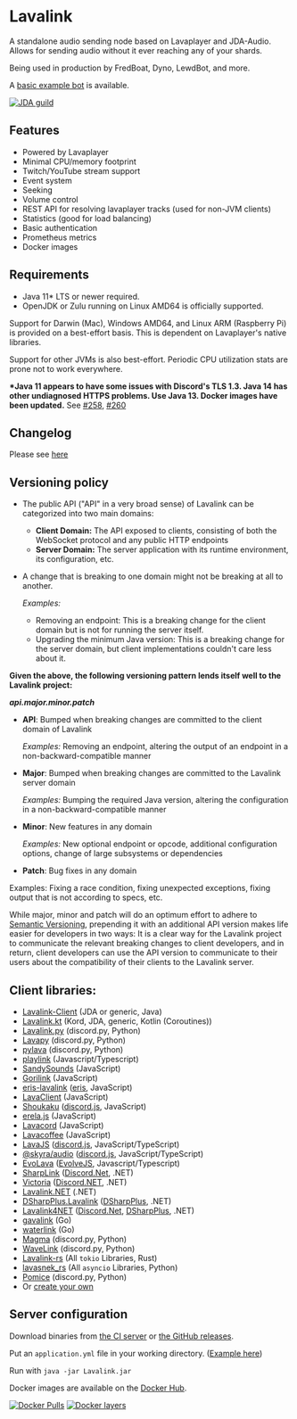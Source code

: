 # Lavalink
A standalone audio sending node based on Lavaplayer and JDA-Audio.
Allows for sending audio without it ever reaching any of your shards.

Being used in production by FredBoat, Dyno, LewdBot, and more.

A [basic example bot](Testbot) is available.

[![JDA guild](https://discordapp.com/api/guilds/694074807704223744/embed.png?style=banner2)](https://discord.gg/vrKrTehEPe)

## Features
* Powered by Lavaplayer
* Minimal CPU/memory footprint
* Twitch/YouTube stream support
* Event system
* Seeking
* Volume control
* REST API for resolving lavaplayer tracks (used for non-JVM clients)
* Statistics (good for load balancing)
* Basic authentication
* Prometheus metrics
* Docker images

## Requirements

* Java 11* LTS or newer required.
* OpenJDK or Zulu running on Linux AMD64 is officially supported.

Support for Darwin (Mac), Windows AMD64, and Linux ARM (Raspberry Pi) is provided on a best-effort basis. This is dependent on Lavaplayer's native libraries.

Support for other JVMs is also best-effort. Periodic CPU utilization stats are prone not to work everywhere.

**\*Java 11 appears to have some issues with Discord's TLS 1.3. Java 14 has other undiagnosed HTTPS problems. Use Java 13. Docker images have been updated.** See [#258](https://github.com/HeyoItzKryWiz/Lavalink-JDA/issues/258), [#260](https://github.com/HeyoItzKryWiz/Lavalink-JDA/issues/260)

## Changelog

Please see [here](CHANGELOG.md)

## Versioning policy

- The public API ("API" in a very broad sense) of Lavalink can be categorized into two main domains:
  - **Client Domain:** The API exposed to clients, consisting of both the WebSocket protocol and any public HTTP endpoints
  - **Server Domain:** The server application with its runtime environment, its configuration, etc.

- A change that is breaking to one domain might not be breaking at all to another.

  *Examples:*
  - Removing an endpoint: This is a breaking change for the client domain but is not for running the server itself.
  - Upgrading the minimum Java version: This is a breaking change for the server domain, but client implementations couldn't care less about it.

**Given the above, the following versioning pattern lends itself well to the Lavalink project:**

_**api.major.minor.patch**_

- **API**: Bumped when breaking changes are committed to the client domain of Lavalink

  *Examples:* Removing an endpoint, altering the output of an endpoint in a non-backward-compatible manner
- **Major**: Bumped when breaking changes are committed to the Lavalink server domain

  *Examples:* Bumping the required Java version, altering the configuration in a non-backward-compatible manner
- **Minor**: New features in any domain

  *Examples:* New optional endpoint or opcode, additional configuration options, change of large subsystems or dependencies
- **Patch**: Bug fixes in any domain

Examples: Fixing a race condition, fixing unexpected exceptions, fixing output that is not according to specs, etc.

While major, minor and patch will do an optimum effort to adhere to [Semantic Versioning](https://semver.org/), prepending it with an additional API version makes life easier for developers in two ways: It is a clear way for the Lavalink project to communicate the relevant breaking changes to client developers, and in return, client developers can use the API version to communicate to their users about the compatibility of their clients to the Lavalink server.


## Client libraries:
* [Lavalink-Client](https://github.com/freyacodes/lavalink-client) (JDA or generic, Java)
* [Lavalink.kt](https://github.com/DRSchlaubi/lavalink.kt) (Kord, JDA, generic, Kotlin (Coroutines))
* [Lavalink.py](https://github.com/Devoxin/Lavalink.py) (discord.py, Python)
* [Lavapy](https://github.com/Aspect1103/Lavapy) (discord.py, Python)
* [pylava](https://github.com/Pandentia/pylava) (discord.py, Python)
* [playlink](https://github.com/OverleapCo/Playlink) (Javascript/Typescript)
* [SandySounds](https://github.com/MrJohnCoder/SandySounds) (JavaScript)
* [Gorilink](https://github.com/Gorillas-Team/Gorilink) (JavaScript)
* [eris-lavalink](https://github.com/briantanner/eris-lavalink) ([eris](https://github.com/abalabahaha/eris), JavaScript)
* [LavaClient](https://github.com/lavaclient/lavaclient) (JavaScript)
* [Shoukaku](https://github.com/Deivu/Shoukaku) ([discord.js](https://github.com/discordjs/discord.js), JavaScript)
* [erela.js](https://github.com/MenuDocs/erela.js) (JavaScript)
* [Lavacord](https://github.com/lavacord/lavacord) (JavaScript)
* [Lavacoffee](https://github.com/XzFirzal/lavacoffee) (JavaScript) 
* [LavaJS](https://github.com/OverleapCo/LavaJS) ([discord.js](https://github.com/discordjs/discord.js), JavaScript/TypeScript)
* [@skyra/audio](https://github.com/skyra-project/audio) ([discord.js](https://github.com/discordjs/discord.js), JavaScript/TypeScript)
* [EvoLava](https://github.com/EvolveJS/EvoLava) ([EvolveJS](https://github.com/EvolveJS/EvolveJS), Javascript/Typescript)
* [SharpLink](https://github.com/Devoxin/SharpLink) ([Discord.Net](https://github.com/RogueException/Discord.Net), .NET)
* [Victoria](https://github.com/Yucked/Victoria) ([Discord.NET](https://github.com/RogueException/Discord.Net), .NET)
* [Lavalink.NET](https://github.com/Dev-Yukine/Lavalink.NET) (.NET)
* [DSharpPlus.Lavalink](https://github.com/DSharpPlus/DSharpPlus/tree/master/DSharpPlus.Lavalink) ([DSharpPlus](https://github.com/DSharpPlus/DSharpPlus/), .NET)
* [Lavalink4NET](https://github.com/angelobreuer/Lavalink4NET) ([Discord.Net](https://github.com/RogueException/Discord.Net), [DSharpPlus](https://github.com/DSharpPlus/DSharpPlus/), .NET)
* [gavalink](https://github.com/foxbot/gavalink) (Go)
* [waterlink](https://github.com/lukasl-dev/waterlink) (Go)
* [Magma](https://github.com/initzx/magma/) (discord.py, Python)
* [WaveLink](https://github.com/EvieePy/Wavelink) (discord.py, Python)
* [Lavalink-rs](https://gitlab.com/vicky5124/lavalink-rs/) (All `tokio` Libraries, Rust)
* [lavasnek_rs](https://github.com/vicky5124/lavasnek_rs/) (All `asyncio` Libraries, Python)
* [Pomice](https://github.com/cloudwithax/pomice) (discord.py, Python)
* Or [create your own](https://github.com/freyacodes/Lavalink/blob/master/IMPLEMENTATION.md)

## Server configuration
Download binaries from [the CI server](https://ci.fredboat.com/viewLog.html?buildId=lastSuccessful&buildTypeId=Lavalink_Build&tab=artifacts&guest=1) or [the GitHub releases](https://github.com/freyacodes/Lavalink/releases).

Put an `application.yml` file in your working directory. ([Example here](https://github.com/freyacodes/Lavalink/blob/master/LavalinkServer/application.yml.example))

Run with `java -jar Lavalink.jar`

Docker images are available on the [Docker Hub](https://hub.docker.com/r/fredboat/lavalink/).

[![Docker Pulls](https://img.shields.io/docker/pulls/fredboat/lavalink.svg)](https://hub.docker.com/r/fredboat/lavalink/) [![Docker layers](https://images.microbadger.com/badges/image/fredboat/lavalink:dev.svg)](https://microbadger.com/images/fredboat/lavalink:dev "Get your own image badge on microbadger.com")
